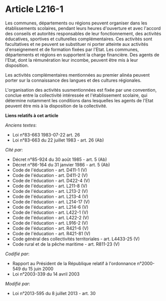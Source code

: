 # Article L216-1

Les communes, départements ou régions peuvent organiser dans les établissements scolaires, pendant leurs heures d'ouverture
et avec l'accord des conseils et autorités responsables de leur fonctionnement, des activités éducatives, sportives et
culturelles complémentaires. Ces activités sont facultatives et ne peuvent se substituer ni porter atteinte aux activités
d'enseignement et de formation fixées par l'Etat. Les communes, départements et régions en supportent la charge financière.
Des agents de l'Etat, dont la rémunération leur incombe, peuvent être mis à leur disposition.

Les activités complémentaires mentionnées au premier alinéa peuvent porter sur la connaissance des langues et des cultures
régionales.

L'organisation des activités susmentionnées est fixée par une convention, conclue entre la collectivité intéressée et
l'établissement scolaire, qui détermine notamment les conditions dans lesquelles les agents de l'Etat peuvent être mis à la
disposition de la collectivité.

**Liens relatifs à cet article**

_Anciens textes_:

  - Loi n°83-663 1983-07-22 art. 26
  - Loi n°83-663 du 22 juillet 1983 - art. 26 (Ab)

_Cité par_:

  - Décret n°85-924 du 30 août 1985 - art. 5 (Ab)
  - Décret n°86-164 du 31 janvier 1986 - art. 5 (Ab)
  - Code de l'éducation - art. D411-1 (V)
  - Code de l'éducation - art. D411-2 (V)
  - Code de l'éducation - art. D422-4 (V)
  - Code de l'éducation - art. L211-8 (V)
  - Code de l'éducation - art. L213-2 (V)
  - Code de l'éducation - art. L213-4 (V)
  - Code de l'éducation - art. L214-17 (V)
  - Code de l'éducation - art. L214-6 (V)
  - Code de l'éducation - art. L422-1 (V)
  - Code de l'éducation - art. L422-2 (V)
  - Code de l'éducation - art. L916-2 (V)
  - Code de l'éducation - art. R421-6 (V)
  - Code de l'éducation - art. R421-81 (V)
  - Code général des collectivités territoriales - art. L4433-25 (V)
  - Code rural et de la pêche maritime - art. R811-23 (V)

_Codifié par_:

  - Rapport au Président de la République relatif à l'ordonnance n°2000-549 du 15 juin 2000
  - Loi n°2003-339 du 14 avril 2003

_Modifié par_:

  - Loi n°2013-595 du 8 juillet 2013 - art. 30
